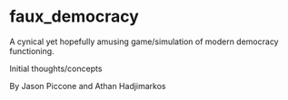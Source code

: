 # faux_democracy 

A cynical yet hopefully amusing game/simulation of modern democracy functioning.

Initial thoughts/concepts

By Jason Piccone and Athan Hadjimarkos
